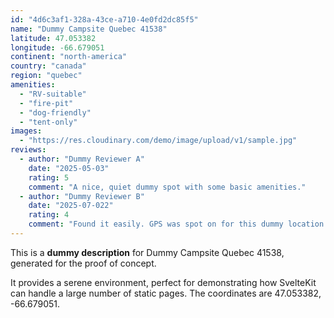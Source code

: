 ```yaml
---
id: "4d6c3af1-328a-43ce-a710-4e0fd2dc85f5"
name: "Dummy Campsite Quebec 41538"
latitude: 47.053382
longitude: -66.679051
continent: "north-america"
country: "canada"
region: "quebec"
amenities:
  - "RV-suitable"
  - "fire-pit"
  - "dog-friendly"
  - "tent-only"
images:
  - "https://res.cloudinary.com/demo/image/upload/v1/sample.jpg"
reviews:
  - author: "Dummy Reviewer A"
    date: "2025-05-03"
    rating: 5
    comment: "A nice, quiet dummy spot with some basic amenities."
  - author: "Dummy Reviewer B"
    date: "2025-07-022"
    rating: 4
    comment: "Found it easily. GPS was spot on for this dummy location."
---
```


This is a **dummy description** for Dummy Campsite Quebec 41538, generated for the proof of concept.

It provides a serene environment, perfect for demonstrating how SvelteKit can handle a large number of static pages. The coordinates are 47.053382, -66.679051.
